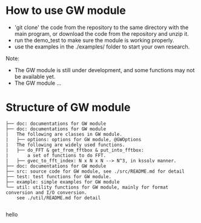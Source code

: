 # How to use GW module

- 'git clone' the code from the repository to the same directory with the main program, or download the code from the repository and unzip it.
- run the demo_test to make sure the module is working properly.
- use the examples in the ./examples/ folder to start your own research.

Note: 
- The GW module is still under development, and some functions may not be available yet.
- The GW module ... 

# Structure of GW module
```
├── doc: documentations for GW module 
├── doc: documentations for GW module 
|   The following are classes in GW module.
|   ├── options: options for GW module, @GWOptions
|   The following are widely used functions.
|   ├── do_FFT & get_from_fftbox & put_into_fftbox:
|       a set of functions to do FFT.
|   ├── gvec_to_fft_index: N x N x N --> N^3, in kssolv manner.
├── doc: documentations for GW module 
├── src: source code for GW module, see ./src/README.md for detail
├── test: test functions for GW module.
├── example: simple examples for GW module
└── util: utility functions for GW module, mainly for format conversion and I/O conversion.
    see ./util/README.md for detail


```
hello